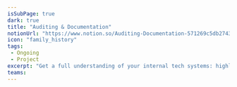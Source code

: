 ```yaml
---
isSubPage: true
dark: true
title: "Auditing & Documentation"
notionUrl: "https://www.notion.so/Auditing-Documentation-571269c5db2743209a150ffe82c03fc8"
icon: "family_history"
tags: 
 - Ongoing
 - Project
excerpt: "Get a full understanding of your internal tech systems: highlight problems, security holes and areas that could be improved."
teams: 
---
```

